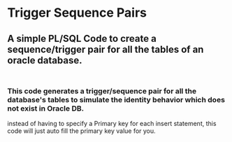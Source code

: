 # Trigger Sequence Pairs <br>
 ## A simple PL/SQL Code to create a sequence/trigger pair for all the tables of an oracle database.<br><br>
 ### This code generates a trigger/sequence pair for all the database's tables to simulate the identity behavior which does not exist in Oracle DB.<br>
 instead of having to specify a Primary key for each insert statement, this code will just auto fill the primary key value for you.